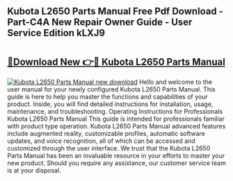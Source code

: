 ## Kubota L2650 Parts Manual Free Pdf Download - Part-C4A New Repair Owner Guide - User Service Edition kLXJ9

# <h2><a href="http://bc93890.oget.top/?id=Kubota+L2650+Parts+Manual">🔗Download New 👉🔴 Kubota L2650 Parts Manual</a></h2>

[![Kubota L2650 Parts Manual new download](https://i.imgur.com/5g1atiW.png)](http://bc93890.oget.top/?id=Kubota+L2650+Parts+Manual)
Hello and welcome to the user manual for your newly configured Kubota L2650 Parts Manual. This guide is here to help you master the functions and capabilities of your product. Inside, you will find detailed instructions for installation, usage, maintenance, and troubleshooting. Operating Instructions for Professionals Kubota L2650 Parts Manual This guide is intended for professionals familiar with product type operation. Kubota L2650 Parts Manual advanced features include augmented reality, customizable profiles, automatic software updates, and voice recognition, all of which can be accessed and customized through the user interface. We trust that the Kubota L2650 Parts Manual has been an invaluable resource in your efforts to master your new product. Should you require any assistance, our customer service team is at your disposal.
